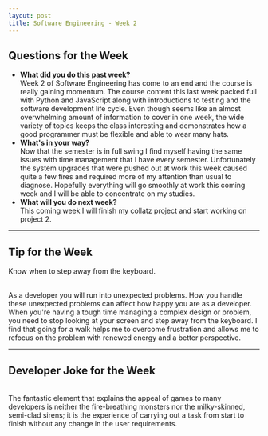 ```yaml
---
layout: post
title: Software Engineering - Week 2
---
```

<h2>Questions for the Week</h2>

<ul><li><b>What did you do this past week?</b></i>
<br>Week 2 of Software Engineering has come to an end and the course is really gaining momentum. The course content this last week packed full with Python and JavaScript along with introductions to testing and the software development life cycle. Even though seems like an almost overwhelming amount of information to cover in one week, the wide variety of topics keeps the class interesting and demonstrates how a good programmer must be flexible and able to wear many hats. 

<li><b>What's in your way?</b></i>
<br>Now that the semester is in full swing I find myself having the same issues with time management that I have every semester. Unfortunately the system upgrades that were pushed out at work this week caused quite a few fires and required more of my attention than usual to diagnose. Hopefully everything will go smoothly at work this coming week and I will be able to concentrate on my studies. 

<li><b>What will you do next week?</b></i>
<br>This coming week I will finish my collatz project and start working on project 2. 
</ul>

<hr></hr>
<h2>Tip for the Week</h2>
Know when to step away from the keyboard.

<br>As a developer you will run into unexpected problems. How you handle these unexpected problems can affect how happy you are as a developer. When you're having a tough time managing a complex design or problem, you need to stop looking at your screen and step away from the keyboard. I find that going for a walk helps me to overcome frustration and allows me to refocus on the problem with renewed energy and a better perspective. 

<hr></hr>
<h2>Developer Joke for the Week</h2>
<br>The fantastic element that explains the appeal of games to many developers is neither the fire-breathing monsters nor the milky-skinned, semi-clad sirens; it is the experience of carrying out a task from start to finish without any change in the user requirements.
